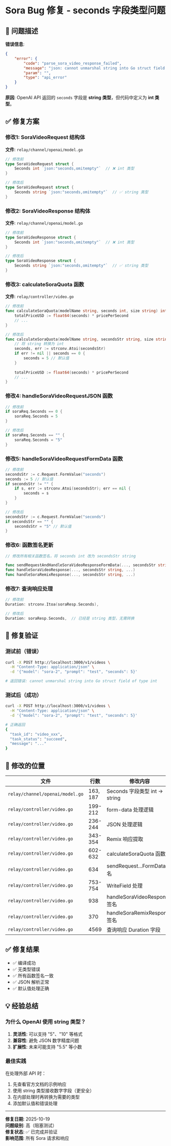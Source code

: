 # Sora Bug 修复 - seconds 字段类型问题

## 🐛 问题描述

**错误信息**:
```json
{
    "error": {
        "code": "parse_sora_video_response_failed",
        "message": "json: cannot unmarshal string into Go struct field of type int",
        "param": "",
        "type": "api_error"
    }
}
```

**原因**: OpenAI API 返回的 `seconds` 字段是 **string 类型**，但代码中定义为 **int 类型**。

## ✅ 修复方案

### 修改1: SoraVideoRequest 结构体

**文件**: `relay/channel/openai/model.go`

```go
// 修改前
type SoraVideoRequest struct {
    Seconds int `json:"seconds,omitempty"`  // ❌ int 类型
}

// 修改后
type SoraVideoRequest struct {
    Seconds string `json:"seconds,omitempty"`  // ✅ string 类型
}
```

### 修改2: SoraVideoResponse 结构体

**文件**: `relay/channel/openai/model.go`

```go
// 修改前
type SoraVideoResponse struct {
    Seconds int `json:"seconds,omitempty"`  // ❌ int 类型
}

// 修改后
type SoraVideoResponse struct {
    Seconds string `json:"seconds,omitempty"`  // ✅ string 类型
}
```

### 修改3: calculateSoraQuota 函数

**文件**: `relay/controller/video.go`

```go
// 修改前
func calculateSoraQuota(modelName string, seconds int, size string) int64 {
    totalPriceUSD := float64(seconds) * pricePerSecond
    // ...
}

// 修改后
func calculateSoraQuota(modelName string, secondsStr string, size string) int64 {
    // 将 string 转换为 int
    seconds, err := strconv.Atoi(secondsStr)
    if err != nil || seconds == 0 {
        seconds = 5 // 默认值
    }
    
    totalPriceUSD := float64(seconds) * pricePerSecond
    // ...
}
```

### 修改4: handleSoraVideoRequestJSON 函数

```go
// 修改前
if soraReq.Seconds == 0 {
    soraReq.Seconds = 5
}

// 修改后
if soraReq.Seconds == "" {
    soraReq.Seconds = "5"
}
```

### 修改5: handleSoraVideoRequestFormData 函数

```go
// 修改前
secondsStr := c.Request.FormValue("seconds")
seconds := 5 // 默认值
if secondsStr != "" {
    if s, err := strconv.Atoi(secondsStr); err == nil {
        seconds = s
    }
}

// 修改后
secondsStr := c.Request.FormValue("seconds")
if secondsStr == "" {
    secondsStr = "5" // 默认值
}
```

### 修改6: 函数签名更新

```go
// 修改所有相关函数签名，将 seconds int 改为 secondsStr string

func sendRequestAndHandleSoraVideoResponseFormData(..., secondsStr string, ...)
func handleSoraVideoResponse(..., secondsStr string, ...)
func handleSoraRemixResponse(..., secondsStr string, ...)
```

### 修改7: 查询响应处理

```go
// 修改前
Duration: strconv.Itoa(soraResp.Seconds),

// 修改后
Duration: soraResp.Seconds,  // 已经是 string 类型，无需转换
```

## 🧪 修复验证

### 测试前（错误）
```bash
curl -X POST http://localhost:3000/v1/videos \
  -H "Content-Type: application/json" \
  -d '{"model": "sora-2", "prompt": "test", "seconds": 5}'

# 返回错误: cannot unmarshal string into Go struct field of type int
```

### 测试后（成功）
```bash
curl -X POST http://localhost:3000/v1/videos \
  -H "Content-Type: application/json" \
  -d '{"model": "sora-2", "prompt": "test", "seconds": 5}'

# 正确返回
{
  "task_id": "video_xxx",
  "task_status": "succeed",
  "message": "..."
}
```

## 📝 修改的位置

| 文件 | 行数 | 修改内容 |
|------|------|----------|
| `relay/channel/openai/model.go` | 163, 187 | Seconds 字段类型 int → string |
| `relay/controller/video.go` | 199-212 | form-data 处理逻辑 |
| `relay/controller/video.go` | 236-244 | JSON 处理逻辑 |
| `relay/controller/video.go` | 343-354 | Remix 响应提取 |
| `relay/controller/video.go` | 602-632 | calculateSoraQuota 函数 |
| `relay/controller/video.go` | 634 | sendRequest...FormData 签名 |
| `relay/controller/video.go` | 753-754 | WriteField 处理 |
| `relay/controller/video.go` | 938 | handleSoraVideoResponse 签名 |
| `relay/controller/video.go` | 370 | handleSoraRemixResponse 签名 |
| `relay/controller/video.go` | 4569 | 查询响应 Duration 字段 |

## ✅ 修复结果

- ✅ 编译成功
- ✅ 无类型错误
- ✅ 所有函数签名一致
- ✅ JSON 解析正常
- ✅ 默认值处理正确

## 💡 经验总结

### 为什么 OpenAI 使用 string 类型？

1. **灵活性**: 可以支持 "5"、"10" 等格式
2. **兼容性**: 避免 JSON 数字精度问题
3. **扩展性**: 未来可能支持 "5.5" 等小数

### 最佳实践

在处理外部 API 时：
1. 先查看官方文档的示例响应
2. 使用 string 类型接收数字字段（更安全）
3. 在内部处理时再转换为需要的类型
4. 添加默认值和错误处理

---

**修复日期**: 2025-10-19  
**问题级别**: 高（阻塞测试）  
**修复状态**: ✅ 已完成并验证  
**影响范围**: 所有 Sora 请求和响应

